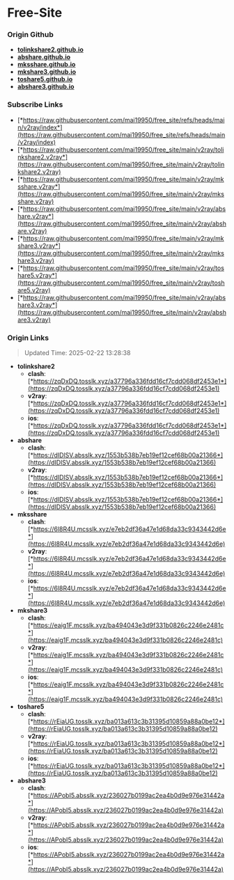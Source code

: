# Free-Site

### Origin Github

- [**tolinkshare2.github.io**](https://github.com/tolinkshare2/tolinkshare2.github.io)
- [**abshare.github.io**](https://github.com/abshare/abshare.github.io)
- [**mksshare.github.io**](https://github.com/mksshare/mksshare.github.io)
- [**mkshare3.github.io**](https://github.com/mkshare3/mkshare3.github.io)
- [**toshare5.github.io**](https://github.com/toshare5/toshare5.github.io)
- [**abshare3.github.io**](https://github.com/abshare3/abshare3.github.io)

### Subscribe Links

- [*https://raw.githubusercontent.com/mai19950/free_site/refs/heads/main/v2ray/index*](https://raw.githubusercontent.com/mai19950/free_site/refs/heads/main/v2ray/index)
- [*https://raw.githubusercontent.com/mai19950/free_site/main/v2ray/tolinkshare2.v2ray*](https://raw.githubusercontent.com/mai19950/free_site/main/v2ray/tolinkshare2.v2ray)
- [*https://raw.githubusercontent.com/mai19950/free_site/main/v2ray/mksshare.v2ray*](https://raw.githubusercontent.com/mai19950/free_site/main/v2ray/mksshare.v2ray)
- [*https://raw.githubusercontent.com/mai19950/free_site/main/v2ray/abshare.v2ray*](https://raw.githubusercontent.com/mai19950/free_site/main/v2ray/abshare.v2ray)
- [*https://raw.githubusercontent.com/mai19950/free_site/main/v2ray/mkshare3.v2ray*](https://raw.githubusercontent.com/mai19950/free_site/main/v2ray/mkshare3.v2ray)
- [*https://raw.githubusercontent.com/mai19950/free_site/main/v2ray/toshare5.v2ray*](https://raw.githubusercontent.com/mai19950/free_site/main/v2ray/toshare5.v2ray)
- [*https://raw.githubusercontent.com/mai19950/free_site/main/v2ray/abshare3.v2ray*](https://raw.githubusercontent.com/mai19950/free_site/main/v2ray/abshare3.v2ray)

### Origin Links

> Updated Time: 2025-02-22 13:28:38

- **tolinkshare2**
  - **clash**: [*https://zqDxDQ.tosslk.xyz/a37796a336fdd16cf7cdd068df2453e1*](https://zqDxDQ.tosslk.xyz/a37796a336fdd16cf7cdd068df2453e1)
  - **v2ray**: [*https://zqDxDQ.tosslk.xyz/a37796a336fdd16cf7cdd068df2453e1*](https://zqDxDQ.tosslk.xyz/a37796a336fdd16cf7cdd068df2453e1)
  - **ios**: [*https://zqDxDQ.tosslk.xyz/a37796a336fdd16cf7cdd068df2453e1*](https://zqDxDQ.tosslk.xyz/a37796a336fdd16cf7cdd068df2453e1)
- **abshare**
  - **clash**: [*https://dIDlSV.absslk.xyz/1553b538b7eb19ef12cef68b00a21366*](https://dIDlSV.absslk.xyz/1553b538b7eb19ef12cef68b00a21366)
  - **v2ray**: [*https://dIDlSV.absslk.xyz/1553b538b7eb19ef12cef68b00a21366*](https://dIDlSV.absslk.xyz/1553b538b7eb19ef12cef68b00a21366)
  - **ios**: [*https://dIDlSV.absslk.xyz/1553b538b7eb19ef12cef68b00a21366*](https://dIDlSV.absslk.xyz/1553b538b7eb19ef12cef68b00a21366)
- **mksshare**
  - **clash**: [*https://6l8R4U.mcsslk.xyz/e7eb2df36a47e1d68da33c9343442d6e*](https://6l8R4U.mcsslk.xyz/e7eb2df36a47e1d68da33c9343442d6e)
  - **v2ray**: [*https://6l8R4U.mcsslk.xyz/e7eb2df36a47e1d68da33c9343442d6e*](https://6l8R4U.mcsslk.xyz/e7eb2df36a47e1d68da33c9343442d6e)
  - **ios**: [*https://6l8R4U.mcsslk.xyz/e7eb2df36a47e1d68da33c9343442d6e*](https://6l8R4U.mcsslk.xyz/e7eb2df36a47e1d68da33c9343442d6e)
- **mkshare3**
  - **clash**: [*https://eaig1F.mcsslk.xyz/ba494043e3d9f331b0826c2246e2481c*](https://eaig1F.mcsslk.xyz/ba494043e3d9f331b0826c2246e2481c)
  - **v2ray**: [*https://eaig1F.mcsslk.xyz/ba494043e3d9f331b0826c2246e2481c*](https://eaig1F.mcsslk.xyz/ba494043e3d9f331b0826c2246e2481c)
  - **ios**: [*https://eaig1F.mcsslk.xyz/ba494043e3d9f331b0826c2246e2481c*](https://eaig1F.mcsslk.xyz/ba494043e3d9f331b0826c2246e2481c)
- **toshare5**
  - **clash**: [*https://rEiaUG.tosslk.xyz/ba013a613c3b31395d10859a88a0be12*](https://rEiaUG.tosslk.xyz/ba013a613c3b31395d10859a88a0be12)
  - **v2ray**: [*https://rEiaUG.tosslk.xyz/ba013a613c3b31395d10859a88a0be12*](https://rEiaUG.tosslk.xyz/ba013a613c3b31395d10859a88a0be12)
  - **ios**: [*https://rEiaUG.tosslk.xyz/ba013a613c3b31395d10859a88a0be12*](https://rEiaUG.tosslk.xyz/ba013a613c3b31395d10859a88a0be12)
- **abshare3**
  - **clash**: [*https://APobI5.absslk.xyz/236027b0199ac2ea4b0d9e976e31442a*](https://APobI5.absslk.xyz/236027b0199ac2ea4b0d9e976e31442a)
  - **v2ray**: [*https://APobI5.absslk.xyz/236027b0199ac2ea4b0d9e976e31442a*](https://APobI5.absslk.xyz/236027b0199ac2ea4b0d9e976e31442a)
  - **ios**: [*https://APobI5.absslk.xyz/236027b0199ac2ea4b0d9e976e31442a*](https://APobI5.absslk.xyz/236027b0199ac2ea4b0d9e976e31442a)
